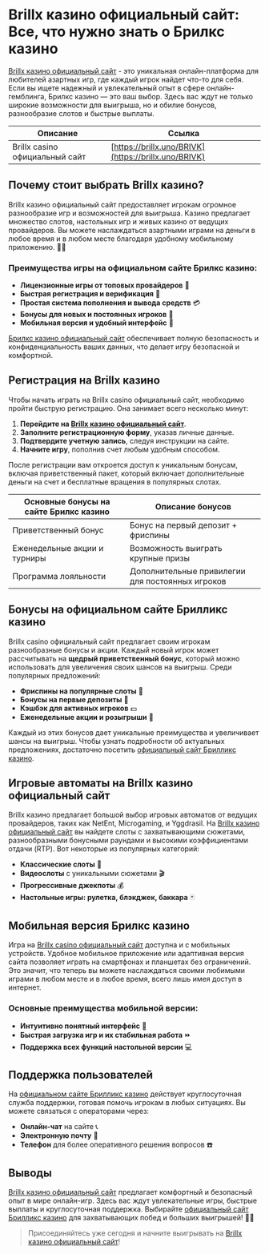 # Brillx казино официальный сайт: Все, что нужно знать о Брилкс казино

[Brillx казино официальный сайт](https://brillx.uno/BRIVK) - это уникальная онлайн-платформа для любителей азартных игр, где каждый игрок найдет что-то для себя. Если вы ищете надежный и увлекательный опыт в сфере онлайн-гемблинга, Брилкс казино — это ваш выбор. Здесь вас ждут не только широкие возможности для выигрыша, но и обилие бонусов, разнообразие слотов и быстрые выплаты.

| Описание                         | Ссылка                                |
|----------------------------------|---------------------------------------|
| Brillx casino официальный сайт   | [https://brillx.uno/BRIVK](https://brillx.uno/BRIVK) |

## Почему стоит выбрать Brillx казино?

Brillx казино официальный сайт предоставляет игрокам огромное разнообразие игр и возможностей для выигрыша. Казино предлагает множество слотов, настольных игр и живых казино от ведущих провайдеров. Вы можете наслаждаться азартными играми на деньги в любое время и в любом месте благодаря удобному мобильному приложению. 🎰📱

### Преимущества игры на официальном сайте Брилкс казино:

- **Лицензионные игры от топовых провайдеров** 🎲
- **Быстрая регистрация и верификация** 📄
- **Простая система пополнения и вывода средств** 💳
- **Бонусы для новых и постоянных игроков** 🎁
- **Мобильная версия и удобный интерфейс** 📲

[Брилкс казино официальный сайт](https://brillx.uno/BRIVK) обеспечивает полную безопасность и конфиденциальность ваших данных, что делает игру безопасной и комфортной.

## Регистрация на Brillx казино

Чтобы начать играть на Brillx casino официальный сайт, необходимо пройти быструю регистрацию. Она занимает всего несколько минут:

1. **Перейдите на [Brillx казино официальный сайт](https://brillx.uno/BRIVK)**.
2. **Заполните регистрационную форму**, указав личные данные.
3. **Подтвердите учетную запись**, следуя инструкции на сайте.
4. **Начните игру**, пополнив счет любым удобным способом.

После регистрации вам откроется доступ к уникальным бонусам, включая приветственный пакет, который включает дополнительные деньги на счет и бесплатные вращения в популярных слотах.

| Основные бонусы на сайте Брилкс казино   | Описание бонусов                           |
|------------------------------------------|--------------------------------------------|
| Приветственный бонус                     | Бонус на первый депозит + фриспины        |
| Еженедельные акции и турниры             | Возможность выиграть крупные призы         |
| Программа лояльности                      | Дополнительные привилегии для постоянных игроков |

## Бонусы на официальном сайте Брилликс казино

Brillx casino официальный сайт предлагает своим игрокам разнообразные бонусы и акции. Каждый новый игрок может рассчитывать на **щедрый приветственный бонус**, который можно использовать для увеличения своих шансов на выигрыш. Среди популярных предложений:

- **Фриспины на популярные слоты** 🎰
- **Бонусы на первые депозиты** 💸
- **Кэшбэк для активных игроков** 💵
- **Еженедельные акции и розыгрыши** 🎉

Каждый из этих бонусов дает уникальные преимущества и увеличивает шансы на выигрыш. Чтобы узнать подробности об актуальных предложениях, достаточно посетить [официальный сайт Брилликс казино](https://brillx.uno/BRIVK).

## Игровые автоматы на Brillx казино официальный сайт

Brillx казино предлагает большой выбор игровых автоматов от ведущих провайдеров, таких как NetEnt, Microgaming, и Yggdrasil. На [Brillx казино официальный сайт](https://brillx.uno/BRIVK) вы найдете слоты с захватывающими сюжетами, разнообразными бонусными раундами и высокими коэффициентами отдачи (RTP). Вот некоторые из популярных категорий:

- **Классические слоты** 🎰
- **Видеослоты** с уникальными сюжетами 🎬
- **Прогрессивные джекпоты** 💰
- **Настольные игры: рулетка, блэкджек, баккара** 🃏

## Мобильная версия Брилкс казино

Игра на [Brillx casino официальный сайт](https://brillx.uno/BRIVK) доступна и с мобильных устройств. Удобное мобильное приложение или адаптивная версия сайта позволяет играть на смартфонах и планшетах без ограничений. Это значит, что теперь вы можете наслаждаться своими любимыми играми в любом месте и в любое время, всего лишь имея доступ в интернет.

### Основные преимущества мобильной версии:

- **Интуитивно понятный интерфейс** 📱
- **Быстрая загрузка игр и их стабильная работа** ⏩
- **Поддержка всех функций настольной версии** 💻

## Поддержка пользователей

На [официальном сайте Брилликс казино](https://brillx.uno/BRIVK) действует круглосуточная служба поддержки, готовая помочь игрокам в любых ситуациях. Вы можете связаться с операторами через:

- **Онлайн-чат** на сайте 📞
- **Электронную почту** 📧
- **Телефон** для более оперативного решения вопросов ☎️

## Выводы

[Brillx казино официальный сайт](https://brillx.uno/BRIVK) предлагает комфортный и безопасный опыт в мире онлайн-игр. Здесь вас ждут увлекательные игры, быстрые выплаты и круглосуточная поддержка. Выбирайте [официальный сайт Брилликс казино](https://brillx.uno/BRIVK) для захватывающих побед и больших выигрышей! 💸🎉

> Присоединяйтесь уже сегодня и начните выигрывать на [Brillx казино официальный сайт](https://brillx.uno/BRIVK)!

